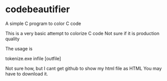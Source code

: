 # codebeautifier
A simple C program to color C code

This is a very basic attempt to colorize C code
Not sure if it is production quality 

The usage is 

tokenize.exe infile [outfile]

Not sure how, but I cant get github to show my html file as HTML
You may have to download it.


